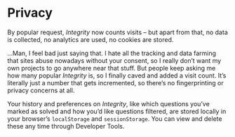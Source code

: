 # Privacy
<!-- #SQUARK live!
| dest = info/privacy
| capt = About your data on Integrity
-->

By popular request, *Integrity* now counts visits – but apart from that, no data is collected, no analytics are used, no cookies are stored.

...Man, I feel bad just saying that. I hate all the tracking and data farming that sites abuse nowadays without your consent, so I really don’t want my own projects to go anywhere near that stuff. But people keep asking me how many popular *Integrity* is, so I finally caved and added a visit count. It’s literally just a number that gets incremented, so there’s no fingerprinting or privacy concerns at all.

Your history and preferences on *Integrity*, like which questions you’ve marked as solved and how you’d like questions filtered, are stored locally in your browser’s `localStorage` and `sessionStorage`. You can view and delete these any time through Developer Tools.
